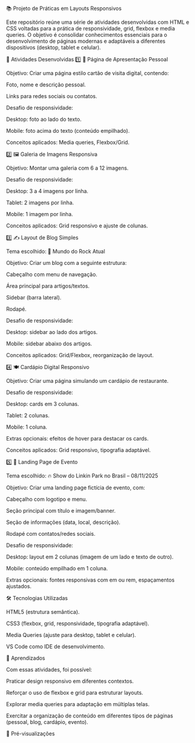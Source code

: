 📚 Projeto de Práticas em Layouts Responsivos

Este repositório reúne uma série de atividades desenvolvidas com HTML e CSS voltadas para a prática de responsividade, grid, flexbox e media queries.
O objetivo é consolidar conhecimentos essenciais para o desenvolvimento de páginas modernas e adaptáveis a diferentes dispositivos (desktop, tablet e celular).

🔖 Atividades Desenvolvidas
1️⃣ 📄 Página de Apresentação Pessoal

Objetivo: Criar uma página estilo cartão de visita digital, contendo:

Foto, nome e descrição pessoal.

Links para redes sociais ou contatos.

Desafio de responsividade:

Desktop: foto ao lado do texto.

Mobile: foto acima do texto (conteúdo empilhado).

Conceitos aplicados: Media queries, Flexbox/Grid.

2️⃣ 🖼️ Galeria de Imagens Responsiva

Objetivo: Montar uma galeria com 6 a 12 imagens.

Desafio de responsividade:

Desktop: 3 a 4 imagens por linha.

Tablet: 2 imagens por linha.

Mobile: 1 imagem por linha.

Conceitos aplicados: Grid responsivo e ajuste de colunas.

3️⃣ ✍️ Layout de Blog Simples

Tema escolhido: 🎸 Mundo do Rock Atual

Objetivo: Criar um blog com a seguinte estrutura:

Cabeçalho com menu de navegação.

Área principal para artigos/textos.

Sidebar (barra lateral).

Rodapé.

Desafio de responsividade:

Desktop: sidebar ao lado dos artigos.

Mobile: sidebar abaixo dos artigos.

Conceitos aplicados: Grid/Flexbox, reorganização de layout.

4️⃣ 🍽️ Cardápio Digital Responsivo

Objetivo: Criar uma página simulando um cardápio de restaurante.

Desafio de responsividade:

Desktop: cards em 3 colunas.

Tablet: 2 colunas.

Mobile: 1 coluna.

Extras opcionais: efeitos de hover para destacar os cards.

Conceitos aplicados: Grid responsivo, tipografia adaptável.

5️⃣ 🎉 Landing Page de Evento

Tema escolhido: 🔥 Show do Linkin Park no Brasil – 08/11/2025

Objetivo: Criar uma landing page fictícia de evento, com:

Cabeçalho com logotipo e menu.

Seção principal com título e imagem/banner.

Seção de informações (data, local, descrição).

Rodapé com contatos/redes sociais.

Desafio de responsividade:

Desktop: layout em 2 colunas (imagem de um lado e texto de outro).

Mobile: conteúdo empilhado em 1 coluna.

Extras opcionais: fontes responsivas com em ou rem, espaçamentos ajustados.

🛠️ Tecnologias Utilizadas

HTML5 (estrutura semântica).

CSS3 (flexbox, grid, responsividade, tipografia adaptável).

Media Queries (ajuste para desktop, tablet e celular).

VS Code como IDE de desenvolvimento.

🚀 Aprendizados

Com essas atividades, foi possível:

Praticar design responsivo em diferentes contextos.

Reforçar o uso de flexbox e grid para estruturar layouts.

Explorar media queries para adaptação em múltiplas telas.

Exercitar a organização de conteúdo em diferentes tipos de páginas (pessoal, blog, cardápio, evento).

📸 Pré-visualizações
